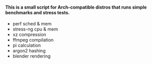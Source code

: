 #### This is a small script for Arch-compatible distros that runs simple benchmarks and stress tests.
* perf sched & mem
* stress-ng cpu & mem
* xz compression
* ffmpeg compilation
* pi calculation
* argon2 hashing
* blender rendering
